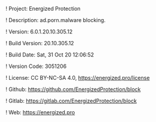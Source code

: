 ! Project: Energized Protection

! Description: ad.porn.malware blocking.

! Version: 6.0.1.20.10.305.12

! Build Version: 20.10.305.12

! Build Date: Sat, 31 Oct 20 12:06:52

! Version Code: 3051206

! License: CC BY-NC-SA 4.0, https://energized.pro/license

! Github: https://github.com/EnergizedProtection/block

! Gitlab: https://gitlab.com/EnergizedProtection/block


! Web: https://energized.pro
